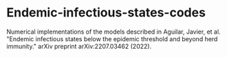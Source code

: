 # Endemic-infectious-states-codes
Numerical implementations of the models described in Aguilar, Javier, et al. "Endemic infectious states below the epidemic threshold and beyond herd immunity." arXiv preprint arXiv:2207.03462 (2022).
